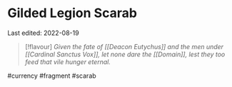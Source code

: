# Gilded Legion Scarab
Last edited: 2022-08-19

> [!flavour]
> *Given the fate of [[Deacon Eutychus]] and the men under [[Cardinal Sanctus Vox]], let none dare the [[Domain]], lest they too feed that vile hunger eternal.*


#currency #fragment #scarab
